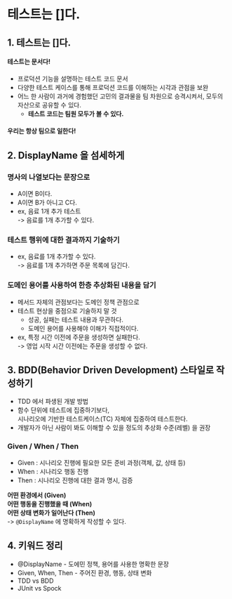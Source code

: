 # 테스트는 \[]다.

## 1. 테스트는 \[]다.&#x20;

#### 테스트는 문서다!&#x20;

* 프로덕션 기능을 설명하는 테스트 코드 문서&#x20;
* 다양한 테스트 케이스를 통해 프로덕션 코드를 이해하는 시각과 관점을 보완&#x20;
* 어느 한 사람이 과거에 경험했던 고민의 결과물을 팀 차원으로 승격시켜서, 모두의 자산으로 공유할 수 있다.&#x20;
  * **테스트 코드는 팀원 모두가 볼 수 있다.**&#x20;

#### **우리는 항상 팀으로 일한다!**

## 2. DisplayName 을 섬세하게

### 명사의 나열보다는 문장으로&#x20;

* A이면 B이다.&#x20;
* A이면 B가 아니고 C다.&#x20;
* ex, 음료 1개 추가 테스트 \
  -> 음료를 1개 추가할 수 있다.&#x20;

### 테스트 행위에 대한 결과까지 기술하기

* ex, 음료를 1개 추가할 수 있다. \
  -> 음료를 1개 추가하면 주문 목록에 담긴다.&#x20;

### 도메인 용어를 사용하여 한층 추상화된 내용을 담기

* 메서드 자체의 관점보다는 도메인 정책 관점으로&#x20;
* 테스트 현상을 중점으로 기술하지 말 것
  * 성공, 실패는 테스트 내용과 무관하다.
  * 도메인 용어를 사용해야 이해가 직접적이다.&#x20;
* ex, 특정 시간 이전에 주문을 생성하면 실패한다. \
  -> 영업 시작 시간 이전에는 주문을 생성할 수 없다.&#x20;

## 3. BDD(Behavior Driven Development) 스타일로 작성하기&#x20;

* TDD 에서 파생된 개발 방법&#x20;
* 함수 단위에 테스트에 집중하기보다, \
  시나리오에 기반한 테스트케이스(TC) 자체에 집중하여 테스트한다.&#x20;
* 개발자가 아닌 사람이 봐도 이해할 수 있을 정도의 추상화 수준(레벨) 을 권장&#x20;

### Given / When / Then

* Given : 시나리오 진행에 필요한 모든 준비 과정(객체, 값, 상태 등)&#x20;
* When : 시나리오 행동 진행&#x20;
* Then : 시나리오 진행에 대한 결과 명시, 검증

**어떤 환경에서 (Given)** \
**어떤 행동을 진행했을 때 (When)**\
**어떤 상태 변화가 일어난다 (Then)** \
-> `@DisplayName` 에 명확하게 작성할 수 있다.&#x20;

## 4. 키워드 정리&#x20;

* @DisplayName - 도에민 정책, 용어를 사용한 명확한 문장&#x20;
* Given, When, Then - 주어진 환경, 행동, 상태 변화&#x20;
* TDD vs BDD&#x20;
* JUnit vs Spock
